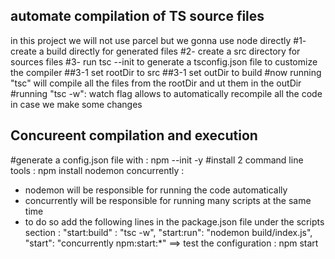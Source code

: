 ## automate compilation of TS source files 

in this project we will not use parcel but we gonna use node directly 
#1- create a build directly for generated files
#2- create a src directory for sources files 
#3- run tsc --init to generate a tsconfig.json file to customize the compiler 
##3-1 set rootDir to src
##3-1 set outDir  to build 
#now running "tsc" will compile all the files from  the rootDir and ut them  in the outDir  
#running "tsc -w": watch flag allows to automatically recompile all the code in case we make some changes 

## Concureent compilation and execution 
#generate a config.json file with : npm --init -y
#install 2 command line tools : npm install nodemon concurrently : 
- nodemon will be responsible for running the code automatically 
- concurrently will be responsible for running many scripts at the same time 
- to do so add the following lines in the package.json file under the scripts section : 
    "start:build" : "tsc -w",
    "start:run": "nodemon build/index.js",
    "start": "concurrently npm:start:*"
==> test the configuration : npm start 